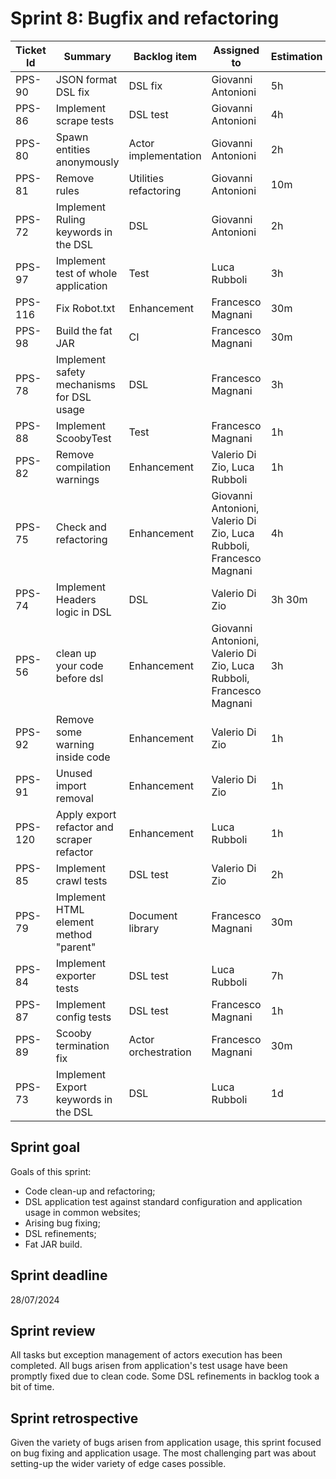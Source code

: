 # Sprint 8: Bugfix and refactoring

| Ticket Id | Summary                                    | Backlog item          | Assigned to                                                         | Estimation | Actual | Type          |
|-----------|--------------------------------------------|-----------------------|---------------------------------------------------------------------|------------|--------|---------------|
| PPS-90    | JSON format DSL fix                        | DSL fix               | Giovanni Antonioni                                                  | 5h         | 5h     | Fix           |
| PPS-86    | Implement scrape tests                     | DSL test              | Giovanni Antonioni                                                  | 4h         | 4h     | Test          |
| PPS-80    | Spawn entities anonymously                 | Actor implementation  | Giovanni Antonioni                                                  | 2h         | 2h 30m | Fix           |
| PPS-81    | Remove rules                               | Utilities refactoring | Giovanni Antonioni                                                  | 10m        | 10m    | Refactoring   |
| PPS-72    | Implement Ruling keywords in the DSL       | DSL                   | Giovanni Antonioni                                                  | 2h         | 2h     | Dev           |
| PPS-97    | Implement test of whole application        | Test                  | Luca Rubboli                                                        | 3h         | 3h     | Test          |
| PPS-116   | Fix Robot.txt                              | Enhancement           | Francesco Magnani                                                   | 30m        | 2h     | Fix           |
| PPS-98    | Build the fat JAR                          | CI                    | Francesco Magnani                                                   | 30m        | 1h 30m | Configuration |
| PPS-78    | Implement safety mechanisms for DSL usage  | DSL                   | Francesco Magnani                                                   | 3h         | 2h     | Enhancement   |
| PPS-88    | Implement ScoobyTest                       | Test                  | Francesco Magnani                                                   | 1h         | 1h     | Test          |
| PPS-82    | Remove compilation warnings                | Enhancement           | Valerio Di Zio, Luca Rubboli                                        | 1h         | 1h     | Fix           |
| PPS-75    | Check and refactoring                      | Enhancement           | Giovanni Antonioni, Valerio Di Zio, Luca Rubboli, Francesco Magnani | 4h         | 4h     | Refactoring   |
| PPS-74    | Implement Headers logic in DSL             | DSL                   | Valerio Di Zio                                                      | 3h 30m     | 5h     | Dev           |
| PPS-56    | clean up your code before dsl              | Enhancement           | Giovanni Antonioni, Valerio Di Zio, Luca Rubboli, Francesco Magnani | 3h         | 3h 30m | Refactoring   |
| PPS-92    | Remove some warning inside code            | Enhancement           | Valerio Di Zio                                                      | 1h         | 1h     | Refactoring   |
| PPS-91    | Unused import removal                      | Enhancement           | Valerio Di Zio                                                      | 1h         | 1h     | Refactoring   |
| PPS-120   | Apply export refactor and scraper refactor | Enhancement           | Luca Rubboli                                                        | 1h         | 1h     | Refactoring   |
| PPS-85    | Implement crawl tests                      | DSL test              | Valerio Di Zio                                                      | 2h         | 2h     | Test          |
| PPS-79    | Implement HTML element method "parent"     | Document library      | Francesco Magnani                                                   | 30m        | 30m    | Enhancement   |
| PPS-84    | Implement exporter tests                   | DSL test              | Luca Rubboli                                                        | 7h         | 6h     | Test          |
| PPS-87    | Implement config tests                     | DSL test              | Francesco Magnani                                                   | 1h         | 1h     | Test          |
| PPS-89    | Scooby termination fix                     | Actor orchestration   | Francesco Magnani                                                   | 30m        | 2h     | Fix           |
| PPS-73    | Implement Export keywords in the DSL       | DSL                   | Luca Rubboli                                                        | 1d         | 1d 2h  | Dev           |

## Sprint goal

Goals of this sprint:
- Code clean-up and refactoring;
- DSL application test against standard configuration and application usage in common websites;
- Arising bug fixing;
- DSL refinements;
- Fat JAR build.

## Sprint deadline

28/07/2024

## Sprint review

All tasks but exception management of actors execution has been completed. All bugs arisen from application's test usage have been promptly fixed due to clean code. Some DSL refinements in backlog took a bit of time.

## Sprint retrospective

Given the variety of bugs arisen from application usage, this sprint focused on bug fixing and application usage. The most challenging part was about setting-up the wider variety of edge cases possible.
